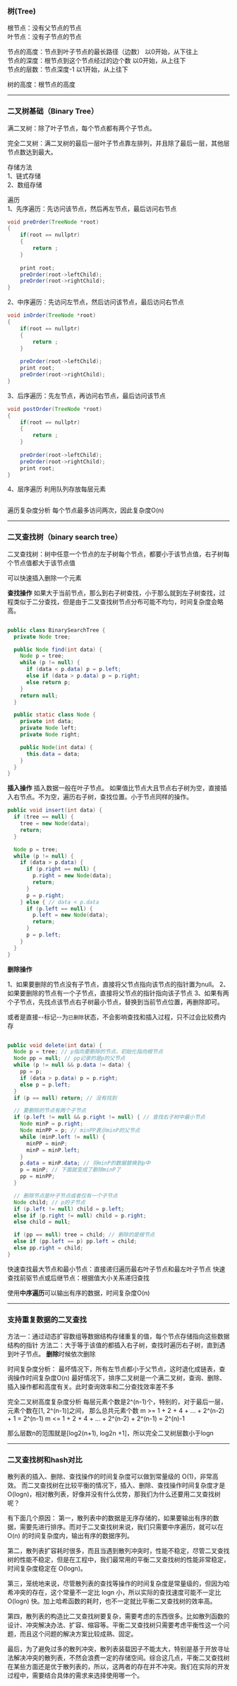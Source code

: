 ### 树(Tree)
根节点：没有父节点的节点    
叶节点：没有子节点的节点    

节点的高度：节点到叶子节点的最长路径（边数）      以0开始，从下往上    
节点的深度：根节点到这个节点经过的边个数         以0开始，从上往下    
节点的层数：节点深度-1                          以1开始，从上往下    

树的高度：根节点的高度    

------

### 二叉树基础（Binary Tree）

满二叉树：除了叶子节点，每个节点都有两个子节点。

完全二叉树：满二叉树的最后一层叶子节点靠左排列，并且除了最后一层，其他层节点数达到最大。

存储方法    
1、链式存储    
2、数组存储    

遍历    
1、先序遍历：先访问该节点，然后再左节点，最后访问右节点
```Java
void preOrder(TreeNode *root)
{
    if(root == nullptr)
    {
        return ;
    }
    
    print root;
    preOrder(root->leftChild);
    preOrder(root->rightChild);
}
```

2、中序遍历：先访问左节点，然后访问该节点，最后访问右节点
```Java
void inOrder(TreeNode *root)
{
    if(root == nullptr)
    {
        return ;
    }
    
    preOrder(root->leftChild);
    print root;
    preOrder(root->rightChild);
}
```
3、后序遍历：先左节点，再访问右节点，最后访问该节点
```Java
void postOrder(TreeNode *root)
{
    if(root == nullptr)
    {
        return ;
    }
    
    preOrder(root->leftChild);
    preOrder(root->rightChild);
    print root;
}
```
4、层序遍历
利用队列存放每层元素
```C++

```

遍历复杂度分析
每个节点最多访问两次，因此复杂度O(n)

------

### 二叉查找树（binary search tree）
二叉查找树：树中任意一个节点的左子树每个节点，都要小于该节点值，右子树每个节点值都大于该节点值

可以快速插入删除一个元素

**查找操作**
如果大于当前节点，那么到右子树查找，小于那么就到左子树查找，过程类似于二分查找，但是由于二叉查找树节点分布可能不均匀，时间复杂度会略高。
```Java

public class BinarySearchTree {
  private Node tree;

  public Node find(int data) {
    Node p = tree;
    while (p != null) {
      if (data < p.data) p = p.left;
      else if (data > p.data) p = p.right;
      else return p;
    }
    return null;
  }

  public static class Node {
    private int data;
    private Node left;
    private Node right;

    public Node(int data) {
      this.data = data;
    }
  }
}
```
**插入操作**
插入数据一般在叶子节点。
如果值比节点大且节点右子树为空，直接插入右节点。不为空，遍历右子树，查找位置。小于节点同样的操作。

```Java
public void insert(int data) {
  if (tree == null) {
    tree = new Node(data);
    return;
  }

  Node p = tree;
  while (p != null) {
    if (data > p.data) {
      if (p.right == null) {
        p.right = new Node(data);
        return;
      }
      p = p.right;
    } else { // data < p.data
      if (p.left == null) {
        p.left = new Node(data);
        return;
      }
      p = p.left;
    }
  }
}

```
**删除操作**

1、如果要删除的节点没有子节点，直接将父节点指向该节点的指针置为null。
2、如果要删除的节点有一个子节点，直接将父节点的指针指向该子节点
3、如果有两个子节点，先找点该节点右子树最小节点，替换到当前节点位置，再删除即可。

或者是直接--标记--为`已删除`状态，不会影响查找和插入过程，只不过会比较费内存

```Java

public void delete(int data) {
  Node p = tree; // p指向要删除的节点，初始化指向根节点
  Node pp = null; // pp记录的是p的父节点
  while (p != null && p.data != data) {
    pp = p;
    if (data > p.data) p = p.right;
    else p = p.left;
  }
  if (p == null) return; // 没有找到

  // 要删除的节点有两个子节点
  if (p.left != null && p.right != null) { // 查找右子树中最小节点
    Node minP = p.right;
    Node minPP = p; // minPP表示minP的父节点
    while (minP.left != null) {
      minPP = minP;
      minP = minP.left;
    }
    p.data = minP.data; // 将minP的数据替换到p中
    p = minP; // 下面就变成了删除minP了
    pp = minPP;
  }

  // 删除节点是叶子节点或者仅有一个子节点
  Node child; // p的子节点
  if (p.left != null) child = p.left;
  else if (p.right != null) child = p.right;
  else child = null;

  if (pp == null) tree = child; // 删除的是根节点
  else if (pp.left == p) pp.left = child;
  else pp.right = child;
}
```

快速查找最大节点和最小节点：直接递归遍历最右叶子节点和最左叶子节点
快速查找前驱节点或后继节点：根据值大小关系递归查找

使用**中序遍历**可以输出有序的数据，时间复杂度O(n)

------

### 支持重复数据的二叉查找

方法一：通过动态扩容数组等数据结构存储重复的值，每个节点存储指向这些数据结构的指针
方法二：大于等于该值的都插入右子树，查找时遍历右子树，直到遇到叶子节点。 **删除**时候依次删除

时间复杂度分析：
最坏情况下，所有左节点都小于父节点，这时退化成链表，查询操作时间复杂度O(n)
最好情况下，排序二叉树是一个满二叉树，查询、删除、插入操作都和高度有关。此时查询效率和二分查找效率差不多

完全二叉树高度复杂度分析
每层元素个数是2^(n-1)个，特别的，对于最后一层，元素个数在[1, 2^(n-1)]之间，
那么总共元素个数
m >= 1 + 2 + 4 + ... + 2^(n-2) + 1 = 2^(n-1)
m <= 1 + 2 + 4 + ... + 2^(n-2) + 2^(n-1) = 2^(n)-1

那么层数n的范围就是[log2(n+1), log2n +1]，所以完全二叉树层数小于logn

------

### 二叉查找树和hash对比
散列表的插入、删除、查找操作的时间复杂度可以做到常量级的 O(1)，非常高效。
而二叉查找树在比较平衡的情况下，插入、删除、查找操作时间复杂度才是 O(logn)，相对散列表，好像并没有什么优势，那我们为什么还要用二叉查找树呢？

有下面几个原因：
第一，散列表中的数据是无序存储的，如果要输出有序的数据，需要先进行排序。而对于二叉查找树来说，我们只需要中序遍历，就可以在 O(n) 的时间复杂度内，输出有序的数据序列。

第二，散列表扩容耗时很多，而且当遇到散列冲突时，性能不稳定，尽管二叉查找树的性能不稳定，但是在工程中，我们最常用的平衡二叉查找树的性能非常稳定，时间复杂度稳定在 O(logn)。

第三，笼统地来说，尽管散列表的查找等操作的时间复杂度是常量级的，但因为哈希冲突的存在，这个常量不一定比 logn 小，所以实际的查找速度可能不一定比 O(logn) 快。加上哈希函数的耗时，也不一定就比平衡二叉查找树的效率高。

第四，散列表的构造比二叉查找树要复杂，需要考虑的东西很多。比如散列函数的设计、冲突解决办法、扩容、缩容等。平衡二叉查找树只需要考虑平衡性这一个问题，而且这个问题的解决方案比较成熟、固定。

最后，为了避免过多的散列冲突，散列表装载因子不能太大，特别是基于开放寻址法解决冲突的散列表，不然会浪费一定的存储空间。综合这几点，平衡二叉查找树在某些方面还是优于散列表的，所以，这两者的存在并不冲突。我们在实际的开发过程中，需要结合具体的需求来选择使用哪一个。
